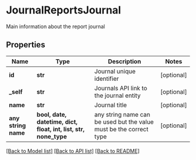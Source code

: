 # JournalReportsJournal

Main information about the report journal

## Properties
Name | Type | Description | Notes
------------ | ------------- | ------------- | -------------
**id** | **str** | Journal unique identifier | [optional] 
**_self** | **str** | Journals API link to the journal entity | [optional] 
**name** | **str** | Journal title | [optional] 
**any string name** | **bool, date, datetime, dict, float, int, list, str, none_type** | any string name can be used but the value must be the correct type | [optional]

[[Back to Model list]](../README.md#documentation-for-models) [[Back to API list]](../README.md#documentation-for-api-endpoints) [[Back to README]](../README.md)


